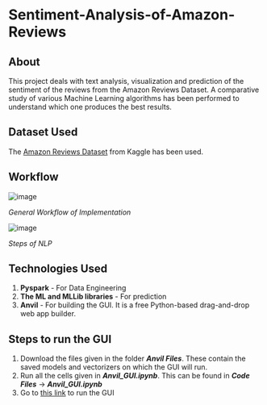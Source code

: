 # Sentiment-Analysis-of-Amazon-Reviews
## About
This project deals with text analysis, visualization and prediction of the sentiment of the reviews from the Amazon Reviews Dataset. A comparative study of various Machine Learning algorithms has been performed to understand which one produces the best results.

## Dataset Used
The [Amazon Reviews Dataset](https://www.kaggle.com/bittlingmayer/amazonreviews) from Kaggle has been used.

## Workflow 
![image](https://user-images.githubusercontent.com/61591312/131794132-f3db3f99-5cbc-4d7a-a8f1-79ea202d1b44.png)

*General Workflow of Implementation*


![image](https://user-images.githubusercontent.com/61591312/131794262-da636f50-3baa-48e8-aeab-2afcb92a9abd.png)

*Steps of NLP*

## Technologies Used
1. **Pyspark** - For Data Engineering
2. **The ML and MLLib libraries** - For prediction
3. **Anvil** - For building the GUI. It is a free Python-based drag-and-drop web app builder.

## Steps to run the GUI
1. Download the files given in the folder ***Anvil Files***. These contain the saved models and vectorizers on which the GUI will run.
2. Run all the cells given in ***Anvil_GUI.ipynb***. This can be found in ***Code Files*** -> ***Anvil_GUI.ipynb***
3. Go to [this link](https://CZNWQDQQC76FC5MI.anvil.app/CTX52FSLFD4YJVPTIRVSXLSV) to run the GUI


